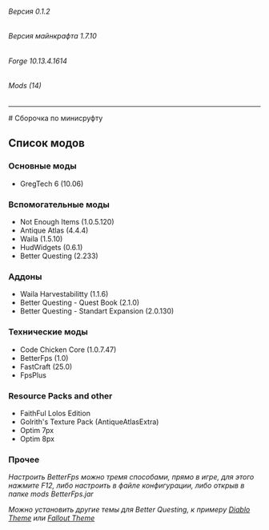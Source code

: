 ###### Версия 0.1.2
###### Версия майнкрафта 1.7.10
###### Forge 10.13.4.1614
###### Mods (14)
<hr>
# Сборочка по минисруфту 


## Список модов 

### Основные моды
* GregTeсh 6 (10.06)

### Вспомогательные моды
* Not Enough Items (1.0.5.120)
* Antique Atlas (4.4.4)
* Waila (1.5.10)
* HudWidgets (0.6.1)
* Better Questing (2.233)

### Аддоны
* Waila Harvestabilitty (1.1.6)
* Better Questing - Quest Book (2.1.0)
* Better Questing - Standart Expansion (2.0.130)

### Технические моды
* Code Chicken Core (1.0.7.47)
* BetterFps (1.0)
* FastCraft (25.0)
* FpsPlus

### Resource Packs and other
* FaithFul Lolos Edition
* Golrith's Texture Pack (AntiqueAtlasExtra)
* Optim 7px
* Optim 8px

### Прочее

*Настроить BetterFps можно тремя способами, прямо в игре, для этого нажмите F12, либо настроить в файле конфигурации, либо открыв в папке mods BetterFps.jar*

*Можно установить другие темы для Better Questing, к примеру [Diablo Theme](https://minecraft.curseforge.com/projects/diablo-theme-bq "Перейти к моду") или [Fallout Theme](https://minecraft.curseforge.com/projects/bq-fallout-theme "Перейти к моду")*
